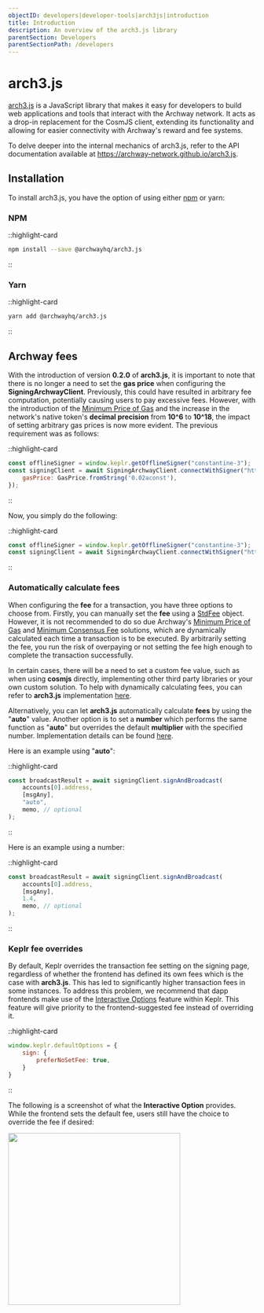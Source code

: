 ```yaml
---
objectID: developers|developer-tools|arch3js|introduction
title: Introduction
description: An overview of the arch3.js library
parentSection: Developers
parentSectionPath: /developers
---
```


# arch3.js

<a href="https://www.npmjs.com/package/@archwayhq/arch3.js" target="_blank">arch3.js</a> is a JavaScript library that makes it easy for developers to build web applications and tools that interact with the Archway network. It acts as a drop-in replacement for the CosmJS client, extending its functionality and allowing for easier connectivity with Archway's reward and fee systems.

To delve deeper into the internal mechanics of arch3.js, refer to the API documentation available at <a href="https://archway-network.github.io/arch3.js" target="_blank">https://archway-network.github.io/arch3.js</a>.

## Installation

To install arch3.js, you have the option of using either <a href="https://www.npmjs.com/package/@archwayhq/arch3.js" target="_blank">npm</a> or yarn:

### NPM

::highlight-card

```bash
npm install --save @archwayhq/arch3.js
```

::

### Yarn

::highlight-card

```bash
yarn add @archwayhq/arch3.js
```

::

## Archway fees

With the introduction of version **0.2.0** of **arch3.js**, it is important to note that there is no longer a need to set the **gas price** when configuring the **SigningArchwayClient**. Previously, this could have resulted in arbitrary fee computation, potentially causing users to pay excessive fees. However, with the introduction of the [Minimum Price of Gas](https://github.com/archway-network/archway/blob/main/docs/adr/ADR-005-minimum-price-of-gas.md) and the increase in the network's native token's **decimal precision** from **10^6** to **10^18**, the impact of setting arbitrary gas prices is now more evident. The previous requirement was as follows:

::highlight-card

```javascript
const offlineSigner = window.keplr.getOfflineSigner("constantine-3");
const signingClient = await SigningArchwayClient.connectWithSigner("https://rpc.constantine.archway.tech", offlineSigner, {
    gasPrice: GasPrice.fromString('0.02aconst'),
});
```

::

Now, you simply do the following:

::highlight-card

```javascript
const offlineSigner = window.keplr.getOfflineSigner("constantine-3");
const signingClient = await SigningArchwayClient.connectWithSigner("https://rpc.constantine.archway.tech", offlineSigner);
```

::

### Automatically calculate fees

When configuring the **fee** for a transaction, you have three options to choose from. Firstly, you can manually set the **fee** using a [StdFee](https://github.com/cosmos/cosmjs/blob/main/packages/amino/src/signdoc.ts#L12) object. However, it is not recommended to do so due Archway's [Minimum Price of Gas](https://github.com/archway-network/archway/blob/main/docs/adr/ADR-005-minimum-price-of-gas.md) and [Minimum Consensus Fee](https://github.com/archway-network/archway/blob/main/docs/adr/ADR-003-minimum-consensus-fee.md) solutions, which are dynamically calculated each time a transaction is to be executed. By arbitrarily setting the fee, you run the risk of overpaying or not setting the fee high enough to complete the transaction successfully.

In certain cases, there will be a need to set a custom fee value, such as when using **cosmjs** directly, implementing other third party libraries or your own custom solution. To help with dynamically calculating fees, you can refer to **arch3.js** implementation [here](https://github.com/archway-network/arch3.js/blob/v0.2.0/packages/arch3-core/src/signingarchwayclient.ts#L344).

Alternatively, you can let **arch3.js** automatically calculate **fees** by using the "**auto**" value. Another option is to set a **number** which performs the same function as "**auto**" but overrides the default **multiplier** with the specified number. Implementation details can be found [here](https://github.com/archway-network/arch3.js/blob/v0.2.0/packages/arch3-core/src/signingarchwayclient.ts#L332). 

Here is an example using "**auto**":

::highlight-card

```javascript
const broadcastResult = await signingClient.signAndBroadcast(
    accounts[0].address,
    [msgAny],
    "auto",
    memo, // optional
);
```

::

Here is an example using a number:

::highlight-card

```javascript
const broadcastResult = await signingClient.signAndBroadcast(
    accounts[0].address,
    [msgAny],
    1.4,
    memo, // optional
);
```

::

### Keplr fee overrides

By default, Keplr overrides the transaction fee setting on the signing page, regardless of whether the frontend has defined its own fees which is the case with **arch3.js**. This has led to significantly higher transaction fees in some instances. To address this problem, we recommend that dapp frontends make use of the [Interactive Options](https://docs.keplr.app/api/#interaction-options) feature within Keplr. This feature will give priority to the frontend-suggested fee instead of overriding it.

::highlight-card

```javascript
window.keplr.defaultOptions = {
    sign: {
        preferNoSetFee: true,
    }
}
```

::

The following is a screenshot of what the **Interactive Option** provides. While the frontend sets the default fee, users still have the choice to override the fee if desired:

<img src="/images/docs/keplr-05.png" width="350">
